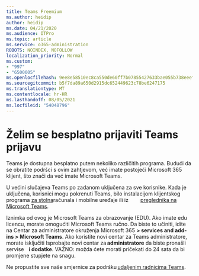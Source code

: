 ```yaml
---
title: Teams Freemium
ms.author: heidip
author: heidip
ms.date: 04/21/2020
ms.audience: ITPro
ms.topic: article
ms.service: o365-administration
ROBOTS: NOINDEX, NOFOLLOW
localization_priority: Normal
ms.custom:
- "997"
- "6500005"
ms.openlocfilehash: 9ee8e58510ec8ca550de60ff7b07855427633bae055b738eeef3e838edd7c609
ms.sourcegitcommit: b5f7da89a650d2915dc652449623c78be6247175
ms.translationtype: MT
ms.contentlocale: hr-HR
ms.lasthandoff: 08/05/2021
ms.locfileid: "54048796"
---
```

# <a name="id-like-to-sign-up-for-teams-for-free"></a>Želim se besplatno prijaviti Teams prijavu

Teams je dostupna besplatno putem nekoliko različitih programa. Budući da se obratite podršci s ovim zahtjevom, već imate postojeći Microsoft 365 klijent, što znači da već imate Microsoft Teams.

U većini slučajeva Teams po zadanom uključena za sve korisnike. Kada je uključena, korisnici mogu pokrenuti Teams, bilo instalacijom klijentskog programa [za stolna](https://docs.microsoft.com/MicrosoftTeams/get-clients#desktop-client)računala i mobilne uređaje ili iz    [](https://docs.microsoft.com/MicrosoftTeams/get-clients#mobile-clients)  [](https://dos.microsoft.com/MicrosoftTeams/get-clients#web-client)    [preglednika na Microsoft Teams](https://www.microsoft.com/microsoft-teams/teams-for-work).

Iznimka od ovog je Microsoft Teams za obrazovanje (EDU). Ako imate edu licencu, morate omogućiti Microsoft Teams ručno. Da biste to učiniti, idite na Centar za administratore okruženja Microsoft 365 **> services and add-ins > Microsoft Teams**. Ako koristite novi centar za Teams administratore, morate isključiti Isprobajte novi centar za **administratore** da biste pronašli servise    **i dodatke**. VAŽNO: možda ćete morati pričekati do 24 sata da bi promjene stupjete na snagu.

Ne propustite sve naše smjernice za podršku [udaljenim radnicima Teams](https://docs.microsoft.com/MicrosoftTeams/support-remote-work-with-teams).
